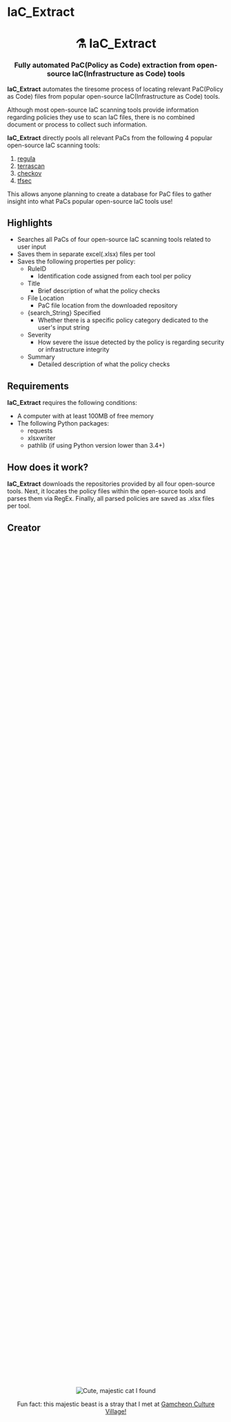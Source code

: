 # IaC_Extract

<h1 align="center" style="border-bottom: none;">⚗️ IaC_Extract</h1>
<h3 align="center">Fully automated PaC(Policy as Code) extraction from open-source IaC(Infrastructure as Code) tools</h3>

**IaC_Extract** automates the tiresome process of locating relevant PaC(Policy as Code) files from popular open-source IaC(Infrastructure as Code) tools.

Although most open-source IaC scanning tools provide information regarding policies they use to scan IaC files, there is no combined document or process to collect such information.

**IaC_Extract** directly pools all relevant PaCs from the following 4 popular open-source IaC scanning tools:
1. [regula](https://github.com/fugue/regula)
2. [terrascan](https://github.com/tenable/terrascan)
3. [checkov](https://github.com/bridgecrewio/checkov)
4. [tfsec](https://github.com/aquasecurity/tfsec)

This allows anyone planning to create a database for PaC files to gather insight into what PaCs popular open-source IaC tools use!

## Highlights

- Searches all PaCs of four open-source IaC scanning tools related to user input
- Saves them in separate excel(.xlsx) files per tool
- Saves the following properties per policy:
    - RuleID
        - Identification code assigned from each tool per policy
    - Title
        - Brief description of what the policy checks
    - File Location
        - PaC file location from the downloaded repository
    - {search_String} Specified
        - Whether there is a specific policy category dedicated to the user's input string
    - Severity
        - How severe the issue detected by the policy is regarding security or infrastructure integrity
    - Summary
        - Detailed description of what the policy checks

## Requirements

**IaC_Extract** requires the following conditions:

- A computer with at least 100MB of free memory
- The following Python packages:
    - requests
    - xlsxwriter
    - pathlib (if using Python version lower than 3.4+)

## How does it work?

**IaC_Extract** downloads the repositories provided by all four open-source tools. 
Next, it locates the policy files within the open-source tools and parses them via RegEx.
Finally, all parsed policies are saved as .xlsx files per tool.

## Creator

<div style="display: flex; flex-direction: column; justify-content: center; align-items: center; text-align: center; height: 100vh; width: 100%;">
    <img src="https://github.com/hyuns9808.png?size=300" alt="Cute, majestic cat I found" title="Majestic Cat" style="max-width: 100%; height: auto;">
    <p>Fun fact: this majestic beast is a stray that I met at <a href="https://maps.app.goo.gl/78d8uQ19jJc6BPx88">Gamcheon Culture Village!</a></p>
</div>

<h3 align="center">
    <a href="https://github.com/hyuns9808">Calvin(Hyunsoo) Yang</a>
</h3>
<h3 align="center">
    Check out my <a href="https://hyuns9808.github.io/calya/">personal website!</a>
</h3>